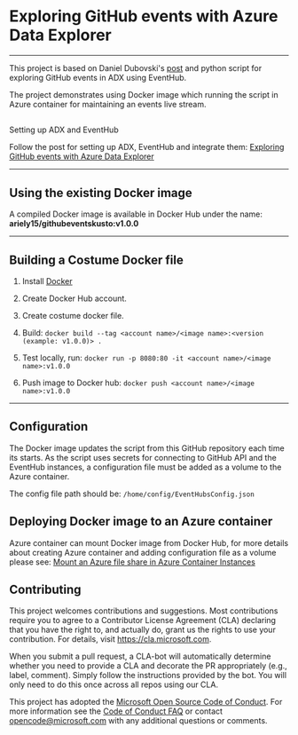 # Exploring GitHub events with Azure Data Explorer

----

This project is based on Daniel Dubovski's [post](https://medium.com/microsoftazure/exploring-github-events-with-azure-data-explorer-69f28eb705b9) and python script for exploring GitHub events in ADX using EventHub.

The project demonstrates using Docker image which running the script in Azure container for maintaining an events live stream.  

## 
Setting up ADX and EventHub 

Follow the post  for setting up ADX, EventHub and integrate them:
[Exploring GitHub events with Azure Data Explorer](https://medium.com/microsoftazure/exploring-github-events-with-azure-data-explorer-69f28eb705b9)

---
## Using the existing Docker image

A compiled Docker image is available in Docker Hub under the name: **ariely15/githubeventskusto:v1.0.0**

---
## Building a Costume Docker file

1. Install [Docker](https://www.docker.com/get-started)
2. Create Docker Hub account.
3. Create costume docker file.
4. Build: 
`docker build --tag <account name>/<image name>:<version (example: v1.0.0)> .`

5. Test locally, run: 
`docker run -p 8080:80 -it <account name>/<image name>:v1.0.0`
6. Push image to Docker hub:
 `docker push <account name>/<image name>:v1.0.0`


----
## Configuration 

The Docker image updates the script from this GitHub repository each time its starts. As the script uses secrets for connecting to GitHub API and the EventHub instances, a configuration file must be added as a volume to the Azure container. 

The config file path should be:
`/home/config/EventHubsConfig.json`


## Deploying Docker image to an Azure container

Azure container can mount Docker image from Docker Hub, for more details about creating Azure container and adding configuration file as a volume please see: 
[Mount an Azure file share in Azure Container Instances](https://docs.microsoft.com/en-us/azure/container-instances/container-instances-volume-azure-files)


## Contributing

This project welcomes contributions and suggestions.  Most contributions require you to agree to a
Contributor License Agreement (CLA) declaring that you have the right to, and actually do, grant us
the rights to use your contribution. For details, visit https://cla.microsoft.com.

When you submit a pull request, a CLA-bot will automatically determine whether you need to provide
a CLA and decorate the PR appropriately (e.g., label, comment). Simply follow the instructions
provided by the bot. You will only need to do this once across all repos using our CLA.

This project has adopted the [Microsoft Open Source Code of Conduct](https://opensource.microsoft.com/codeofconduct/).
For more information see the [Code of Conduct FAQ](https://opensource.microsoft.com/codeofconduct/faq/) or
contact [opencode@microsoft.com](mailto:opencode@microsoft.com) with any additional questions or comments.